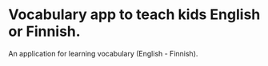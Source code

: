 # Vocabulary app to teach kids English or Finnish.
An application for learning vocabulary (English - Finnish).
